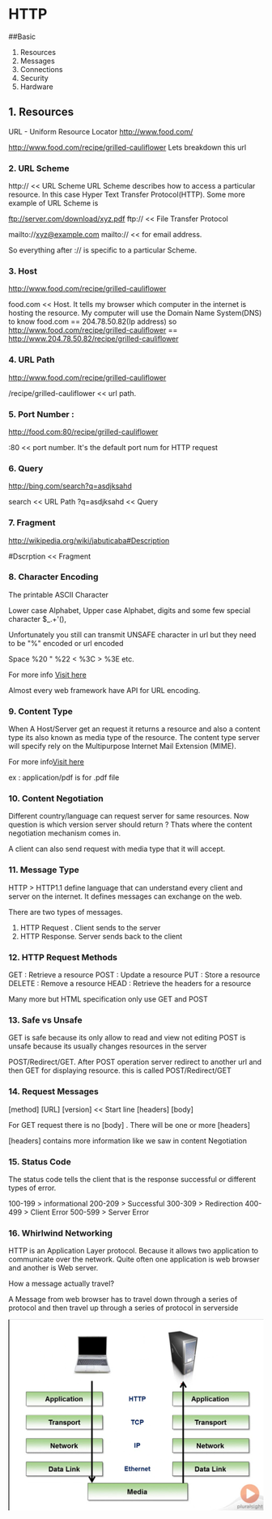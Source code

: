 # HTTP

##Basic
1. Resources
2. Messages
3. Connections
4. Security
5. Hardware

## 1. Resources

URL - Uniform Resource Locator
http://www.food.com/

http://www.food.com/recipe/grilled-cauliflower
Lets breakdown this url

### 2. URL Scheme
http://  << URL Scheme
URL Scheme describes how to access a particular resource. In this case Hyper Text Transfer Protocol(HTTP).
Some more example of URL Scheme is 

ftp://server.com/download/xyz.pdf
ftp:// << File Transfer Protocol

mailto://xyz@example.com
mailto:// << for email address.


So everything after :// is specific to a particular Scheme.

### 3. Host
http://www.food.com/recipe/grilled-cauliflower

food.com << Host. It tells my browser which computer in the internet is hosting the resource.
My computer will use the Domain Name System(DNS) to know food.com == 204.78.50.82(Ip address)
so
http://www.food.com/recipe/grilled-cauliflower == http://www.204.78.50.82/recipe/grilled-cauliflower

### 4. URL Path
http://www.food.com/recipe/grilled-cauliflower

/recipe/grilled-cauliflower << url path.

### 5. Port Number :
http://food.com:80/recipe/grilled-cauliflower

:80 << port number. It's the default port num for HTTP request

### 6. Query
http://bing.com/search?q=asdjksahd

search << URL Path
?q=asdjksahd  << Query

### 7. Fragment
http://wikipedia.org/wiki/jabuticaba#Description

#Dscrption << Fragment

### 8. Character Encoding

The printable ASCII Character 

Lower case Alphabet, Upper case Alphabet, digits and some few special character $_.+'(),

Unfortunately you still can transmit UNSAFE character in url but they need to be "%" encoded or url encoded 

Space	%20  "  	%22   < 	%3C  >  	%3E etc.


For more info [Visit here](https://developers.google.com/maps/url-encoding)

Almost every web framework have API for URL encoding.

### 9. Content Type

When A Host/Server get an request it returns a resource and also a content type its also known as media type of the resource.
The content type server will specify rely on the Multipurpose Internet Mail Extension (MIME).

For more info[Visit here](https://developer.mozilla.org/en-US/docs/Web/HTTP/Basics_of_HTTP/MIME_types#audio_and_video_types)

ex : application/pdf is for .pdf file

### 10. Content Negotiation

Different country/language can request server for same resources. Now question is which version server should return ?
Thats where the content negotiation mechanism comes in. 

A client can also send request with media type that it will accept.


### 11. Message Type

HTTP > HTTP1.1 define language that can understand every client and server on the internet.
It defines messages can exchange on the web.

There are two types of messages.
1. HTTP Request . Client sends to the server
2. HTTP Response. Server sends back to the client


### 12. HTTP Request Methods

GET : Retrieve a resource
POST : Update a resource
PUT : Store a resource
DELETE : Remove a resource
HEAD : Retrieve the headers for a resource

Many more but HTML specification only use GET and POST

### 13. Safe vs Unsafe

GET is safe because its only allow to read and view not editing
POST is unsafe because its usually changes resources in the server

POST/Redirect/GET.
After POST operation server redirect to another url and then GET for displaying resource. this is called
POST/Redirect/GET

### 14. Request Messages

[method] [URL] [version]  << Start line
[headers]
[body]

For GET request there is no [body] . There will be one or more [headers]

[headers] contains more information like we saw in content Negotiation

### 15. Status Code

The status code tells the client that is the response successful or different types of error.

100-199 > informational
200-209 > Successful
300-309 > Redirection
400-499 > Client Error
500-599 > Server Error

### 16. Whirlwind Networking

HTTP is an Application Layer protocol. Because it allows two application to communicate over the network.
Quite often one application is web browser and another is Web server.

How a message actually travel?

A Message from web browser has to travel down through a series of protocol and then travel up through a series of protocol in serverside

<div>
  <img src ="images/http-1.png" alt="http 1">
</div>


        